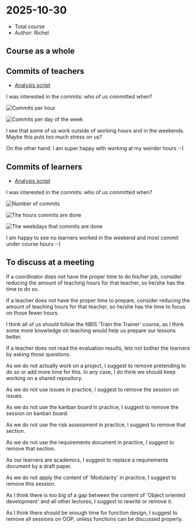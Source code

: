 # 2025-10-30

- Total course
- Author: Richel

## Course as a whole




## Commits of teachers

- [Analysis script](commit_analysis.R)

I was interested in the commits: who of us committed when?

![Commits per hour](commit_hours.png)

![Commits per day of the week](commit_wdays.png)

I see that some of us work outside of working hours
and in the weekends. Maybe this puts too much stress on us?

On the other hand: I am super happy with working at my weirder hours :-)

## Commits of learners

- [Analysis script](learners_commit_analysis.R)

I was interested in the commits: who of us committed when?

![Number of commits](learners_n_commits.png)

![The hours commits are done](learners_commit_hours.png)

![The weekdays that commits are done](learners_commit_wdays.png)

I am happy to see no learners worked in the weekend
and most commit under course hours :-)

## To discuss at a meeting

If a coordinator does not have the proper time to do his/her job,
consider reducing the amount of teaching hours for that
teacher, so he/she has the time to do so.

If a teacher does not have the proper time to prepare,
consider reducing the amount of teaching hours for that
teacher, so he/she has the time to focus on those fewer hours.

I think all of us should follow the NBIS 'Train the Trainer' course,
as I think some more knowledge on teaching would help us prepare our lessons
better.

If a teacher does not read the evaluation results,
lets not bother the learners by asking those questions.

As we do not actually work on a project,
I suggest to remove pretending to do so
or add more time for this.
In any case, I do think we should keep working on a shared repository.

As we do not use issues in practice,
I suggest to remove the session on issues.

As we do not use the kanban board in practice,
I suggest to remove the session on kanban board.

As we do not use the risk assessment in practice,
I suggest to remove that section.

As we do not use the requirements document in practice,
I suggest to remove that section.

As our learners are academics,
I suggest to replace a requirements document
by a draft paper.

As we do not apply the content of 'Modularity' in practice,
I suggest to remove this session.

As I think there is too big of a gap between the content of 'Object oriented
development' and all other lectures, I suggest to rewrite or remove it.

As I think there should be enough time for function design,
I suggest to remove all sessions on OOP, unless functions can be
discussed properly.
